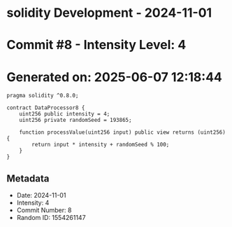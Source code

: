﻿# solidity Development - 2024-11-01
# Commit #8 - Intensity Level: 4
# Generated on: 2025-06-07 12:18:44
```solidity
pragma solidity ^0.8.0;

contract DataProcessor8 {
    uint256 public intensity = 4;
    uint256 private randomSeed = 193865;

    function processValue(uint256 input) public view returns (uint256) {
        return input * intensity + randomSeed % 100;
    }
}
```
## Metadata
- Date: 2024-11-01
- Intensity: 4
- Commit Number: 8
- Random ID: 1554261147

